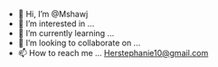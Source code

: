 - 👋 Hi, I’m @Mshawj
- 👀 I’m interested in ...
- 🌱 I’m currently learning ...
- 💞️ I’m looking to collaborate on ...
- 📫 How to reach me ...
Herstephanie10@gmail.com 
<!---
Mshawj/Mshawj is a ✨ special ✨ repository because its `README.md` (this file) appears on your GitHub profile.
You can click the Preview link to take a look at your changes.
--->
